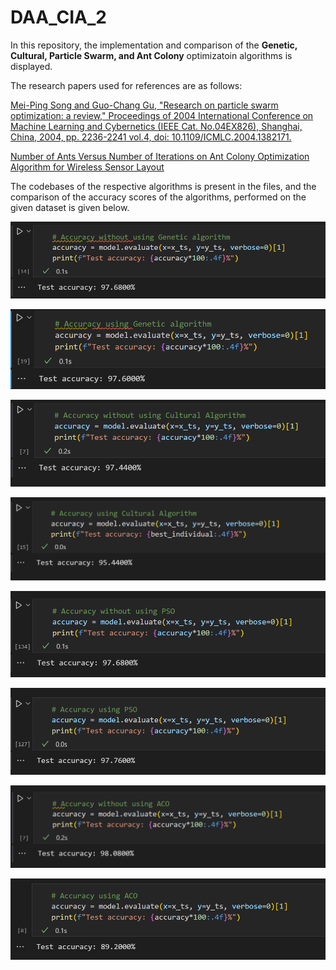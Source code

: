 # DAA_CIA_2

In this repository, the implementation and comparison of the <b>Genetic, Cultural, Particle Swarm, and Ant Colony</b> optimizatoin algorithms is displayed.

The research papers used for references are as follows:

[Mei-Ping Song and Guo-Chang Gu, "Research on particle swarm optimization: a review," Proceedings of 2004 International Conference on Machine Learning and Cybernetics (IEEE Cat. No.04EX826), Shanghai, China, 2004, pp. 2236-2241 vol.4, doi: 10.1109/ICMLC.2004.1382171.](https://ieeexplore.ieee.org/document/1382171)

[Number of Ants Versus Number of Iterations on Ant Colony Optimization Algorithm for
Wireless Sensor Layout](https://www.iict.bas.bg/acomin/events/8-10-October-2013/Number%20of%20Ants%20Versus%20Number%20of%20Iterations%20on%20Ant%20Colony%20Optimization%20Algorithm%20for%20Wireless%20Sensor%20Layout.pdf)

The codebases of the respective algorithms is present in the files, and the comparison of the accuracy scores of the algorithms, performed on the given dataset is given below.

![Alt text](https://github.com/TidalDeer35047/Black_Box/blob/main/No_Gen.png?raw=true)

![Alt text](https://github.com/TidalDeer35047/Black_Box/blob/main/Using_Gen.png?raw=true)

![Alt text](https://github.com/TidalDeer35047/Black_Box/blob/main/No_Cul.png?raw=true )

![Alt text](https://github.com/TidalDeer35047/Black_Box/blob/main/Using_Cul.png?raw=true )

![Alt text](https://github.com/TidalDeer35047/Black_Box/blob/main/No_PSO.png?raw=true )

![Alt text](https://github.com/TidalDeer35047/Black_Box/blob/main/Using_PSO.png?raw=true )

![Alt text](https://github.com/TidalDeer35047/Black_Box/blob/main/No_ACO.png?raw=true)

![Alt text](https://github.com/TidalDeer35047/Black_Box/blob/main/Using_ACO.png?raw=true )

